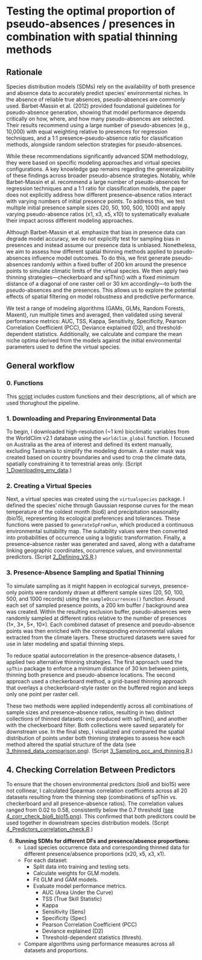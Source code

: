 # Testing the optimal proportion of pseudo-absences / presences in combination with spatial thinning methods

## Rationale 

Species distribution models (SDMs) rely on the availability of both presence and absence data to accurately predict species’ environmental niches. In the absence of reliable true absences, pseudo-absences are commonly used. Barbet-Massin et al. (2012) provided foundational guidelines for pseudo-absence generation, showing that model performance depends critically on how, where, and how many pseudo-absences are selected. Their results recommend using a large number of pseudo-absences (e.g., 10,000) with equal weighting relative to presences for regression techniques, and a 1:1 presence–pseudo-absence ratio for classification methods, alongside random selection strategies for pseudo-absences.

While these recommendations significantly advanced SDM methodology, they were based on specific modeling approaches and virtual species configurations. A key knowledge gap remains regarding the generalizability of these findings across broader pseudo-absence strategies. Notably, while Barbet-Massin et al. recommend a large number of pseudo-absences for regression techniques and a 1:1 ratio for classification models, the paper does not explicitly address how different presence–absence ratios interact with varying numbers of initial presence points. To address this, we test multiple initial presence sample sizes (20, 50, 100, 500, 1000) and apply varying pseudo-absence ratios (x1, x3, x5, x10) to systematically evaluate their impact across different modeling approaches.

Although Barbet-Massin et al. emphasize that bias in presence data can degrade model accuracy, we do not explicitly test for sampling bias in presences and instead assume our presence data is unbiased. Nonetheless, we aim to assess how different spatial thinning methods applied to pseudo-absences influence model outcomes. To do this, we first generate pseudo-absences randomly within a fixed buffer of 200 km around the presence points to simulate climatic limits of the virtual species. We then apply two thinning strategies—checkerboard and spThin() with a fixed minimum distance of a diagonal of one raster cell or 30 km accordingly—to both the pseudo-absences and the presences. This allows us to explore the potential effects of spatial filtering on model robustness and predictive performance.

We test a range of modeling algorithms (GAMs, GLMs, Random Forests, Maxent), run multiple times and averaged, then validated using several performance metrics: AUC, TSS, Kappa, Sensitivity, Specificity, Pearson Correlation Coefficient (PCC), Deviance explained (D2), and threshold-dependent statistics. Additionally, we calculate and compare the mean niche optima  derived from the models against the initial environmental parameters used to define the virtual species.


## General workflow

### 0. Functions
This [script](https://github.com/UP-macroecology/Kuznetsova_VirtualSp_SDM_pseudoabsences_and_thinning_2024/blob/main/scripts/0_Functions.R) includes custom functions and their descriptions, all of which are used thorughout the pipeline.

### 1. Downloading and Preparing Environmental Data
To begin, I downloaded high-resolution (~1 km) bioclimatic variables from the WorldClim v2.1 database using the `worldclim_global` function. I focused on Australia as the area of interest and defined its extent manually, excluding Tasmania to simplify the modeling domain. A raster mask was created based on country boundaries and used to crop the climate data, spatially constraining it to terrestrial areas only. (Script [1_Downloading_env_data](https://github.com/UP-macroecology/Kuznetsova_VirtualSp_SDM_pseudoabsences_and_thinning_2024/blob/main/scripts/1_Downloading_env_data.R).)

### 2. Creating a Virtual Species
Next, a virtual species was created using the `virtualspecies` package. I defined the species’ niche through Gaussian response curves for the mean temperature of the coldest month (bio6) and precipitation seasonality (bio15), representing its ecological preferences and tolerances. These functions were passed to `generateSpFromFun`, which produced a continuous environmental suitability map. The suitability values were then converted into probabilities of occurrence using a logistic transformation. Finally, a presence–absence raster was generated and saved, along with a dataframe linking geographic coordinates, occurrence values, and environmental predictors. (Script [2_Defining_VS.R](https://github.com/UP-macroecology/Kuznetsova_VirtualSp_SDM_pseudoabsences_and_thinning_2024/blob/main/scripts/2_Defining_VS.R).)

### 3. Presence-Absence Sampling and Spatial Thinning

To simulate sampling as it might happen in ecological surveys, presence-only points were randomly drawn at different sample sizes (20, 50, 100, 500, and 1000 records) using the `sampleOccurrences()` function. Around each set of sampled presence points, a 200 km buffer / background area was created. Within the resulting exclusion buffer, pseudo-absences were randomly sampled at different ratios relative to the number of presences (1×, 3×, 5×, 10×). Each combined dataset of presence and pseudo-absence points was then enriched with the corresponding environmental values extracted from the climate layers. These structured datasets were saved for use in later modeling and spatial thinning steps. 

To reduce spatial autocorrelation in the presence–absence datasets, I applied two alternative thinning strategies. The first approach used the `spThin` package to enforce a minimum distance of 30 km between points, thinning both presence and pseudo-absence locations. The second approach used a checkerboard method, a grid-based thinning approach that overlays a checkerboard-style raster on the buffered region and keeps only one point per raster cell.

These two methods were applied independently across all combinations of sample sizes and presence–absence ratios, resulting in two distinct collections of thinned datasets: one produced with spThin(), and another with the checkerboard filter. Both collections were saved separately for downstream use. In the final step, I visualized and compared the spatial distribution of points under both thinning strategies to assess how each method altered the spatial structure of the data (see [3_thinned_data_comparison.png](https://github.com/UP-macroecology/Kuznetsova_VirtualSp_SDM_pseudoabsences_and_thinning_2024/blob/main/plots/4_thinned_data_comparison.png)).
(Script [3_Sampling_occ_and_thinning.R](https://github.com/UP-macroecology/Kuznetsova_VirtualSp_SDM_pseudoabsences_and_thinning_2024/blob/main/scripts/3_Sampling_occ_and_thinning.R).)


## 4. Checking Correlation Between Predictors
To ensure that the chosen environmental predictors (bio6 and bio15) were not collinear, I calculated Spearman correlation coefficients across all 20 datasets resulting from the thinning step (combinations of spThin vs. checkerboard and all presence–absence ratios). 
The correlation values ranged from 0.02 to 0.58, consistently below the 0.7 threshold ([see 4_corr_check_bio6_bio15.png](https://github.com/UP-macroecology/Kuznetsova_VirtualSp_SDM_pseudoabsences_and_thinning_2024/blob/main/plots/4_corr_check_bio6_bio15.png)). This confirmed that both predictors could be used together in downstream species distribution models. (Script [4_Predictors_correlation_check.R](https://github.com/UP-macroecology/Kuznetsova_VirtualSp_SDM_pseudoabsences_and_thinning_2024/blob/main/scripts/5_Predictors_correlation_check.R).)

6. **Running SDMs for different DFs and presence/absence proportions:**
    - Load species occurrence data and corresponding thinned data for different presence/absence proportions (x20, x5, x3, x1).
    - For each dataset:
        - Split data into training and testing sets.
        - Calculate weights for GLM models.
        - Fit GLM and GAM models.
        - Evaluate model performance metrics.
          - AUC (Area Under the Curve)
          - TSS (True Skill Statistic)
          - Kappa
          - Sensitivity (Sens)
          - Specificity (Spec)
          - Pearson Correlation Coefficient (PCC)
          - Deviance explained (D2)
          - Threshold-dependent statistics (thresh).
    - Compare algorithms using performance measures across all datasets and proportions.
